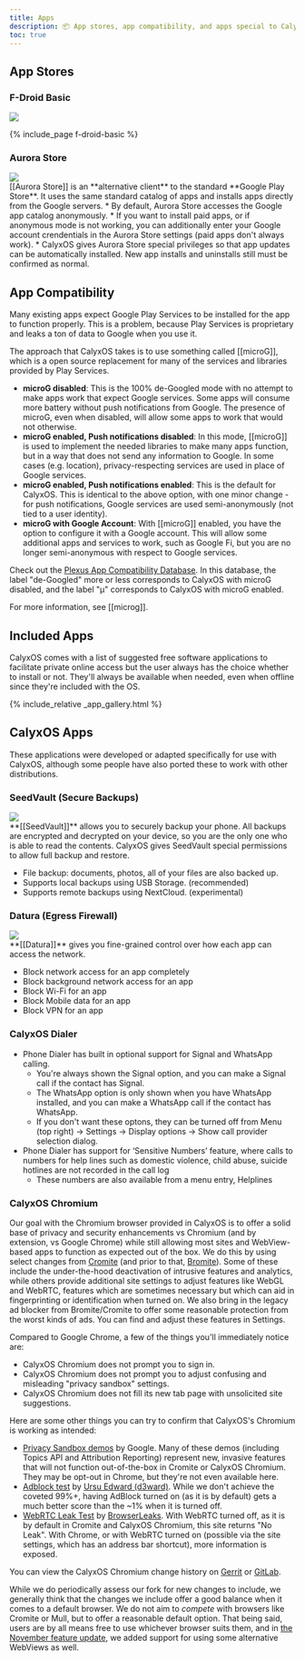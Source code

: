 ```yaml
---
title: Apps
description: 📦 App stores, app compatibility, and apps special to CalyxOS
toc: true
---
```


## App Stores

### F-Droid Basic

<div class="feature small-img">
<img src="{{'/assets/images/osapps/fdroid-basic.png' | relative_url}}" />
<div>

{% include_page f-droid-basic %}

</div>
</div>

### Aurora Store

<div class="feature small-img">
<img src="{{'/assets/images/apps/com.aurora.store.png' | relative_url}}" />
<div>
[[Aurora Store]] is an **alternative client** to the standard **Google Play Store**. It uses the same standard catalog of apps and installs apps directly from the Google servers.
* By default, Aurora Store accesses the Google app catalog anonymously.
* If you want to install paid apps, or if anonymous mode is not working, you can additionally enter your Google account crendentials in the Aurora Store settings (paid apps don't always work).
* CalyxOS gives Aurora Store special privileges so that app updates can be automatically installed. New app installs and uninstalls still must be confirmed as normal.
</div>
</div>

## App Compatibility

Many existing apps expect Google Play Services to be installed for the app to function properly. This is a problem, because Play Services is proprietary and leaks a ton of data to Google when you use it.

The approach that CalyxOS takes is to use something called [[microG]], which is a open source replacement for many of the services and libraries provided by Play Services.

* **microG disabled**: This is the 100% de-Googled mode with no attempt to make apps work that expect Google services. Some apps will consume more battery without push notifications from Google. The presence of microG, even when disabled, will allow some apps to work that would not otherwise.
* **microG enabled, Push notifications disabled**: In this mode, [[microG]] is used to implement the needed libraries to make many apps function, but in a way that does not send any information to Google. In some cases (e.g. location), privacy-respecting services are used in place of Google services.
* **microG enabled, Push notifications enabled**: This is the default for CalyxOS. This is identical to the above option, with one minor change - for push notifications, Google services are used semi-anonymously (not tied to a user identity).
* **microG with Google Account**: With [[microG]] enabled, you have the option to configure it with a Google account. This will allow some additional apps and services to work, such as Google Fi, but you are no longer semi-anonymous with respect to Google services.

Check out the [Plexus App Compatibility Database](https://plexus.techlore.tech/). In this database, the label "de-Googled" more or less corresponds to CalyxOS with microG disabled, and the label "μ" corresponds to CalyxOS with microG enabled.

For more information, see [[microg]].

## Included Apps

CalyxOS comes with a list of suggested free software applications to facilitate private online access but the user always has the choice whether to install or not. They'll always be available when needed, even when offline since they're included with the OS.

{% include_relative _app_gallery.html %}

## CalyxOS Apps

These applications were developed or adapted specifically for use with CalyxOS, although some people have also ported these to work with other distributions.

### SeedVault (Secure Backups)

<div class="feature small-img">
<img src="{{'/assets/images/osapps/seedvault.png' | relative_url}}" />
<div>
**[[SeedVault]]** allows you to securely backup your phone. All backups are encrypted and decrypted on your device, so you are the only one who is able to read the contents. CalyxOS gives SeedVault special permissions to allow full backup and restore.

* File backup: documents, photos, all of your files are also backed up.
* Supports local backups using USB Storage. (recommended)
* Supports remote backups using NextCloud. (experimental)
</div>
</div>

### Datura (Egress Firewall)

<div class="feature small-img">
<img src="{{'/assets/images/osapps/datura.png' | relative_url}}" />
<div>
**[[Datura]]** gives you fine-grained control over how each app can access the network.

* Block network access for an app completely
* Block background network access for an app
* Block Wi-Fi for an app
* Block Mobile data for an app
* Block VPN for an app
</div>
</div>


### CalyxOS Dialer

* Phone Dialer has built in optional support for Signal and WhatsApp calling.
  * You're always shown the Signal option, and you can make a Signal call if the contact has Signal.
  * The WhatsApp option is only shown when you have WhatsApp installed, and you can make a WhatsApp call if the contact has WhatsApp.
  * If you don't want these optons, they can be turned off from Menu (top right) -> Settings -> Display options -> Show call provider selection dialog.
* Phone Dialer has support for ‘Sensitive Numbers’ feature, where calls to numbers for help lines such as domestic violence, child abuse, suicide hotlines are not recorded in the call log
  * These numbers are also available from a menu entry, Helplines

### CalyxOS Chromium

Our goal with the Chromium browser provided in CalyxOS is to offer a solid base of privacy and security enhancements vs Chromium (and by extension, vs Google Chrome) while still allowing most sites and WebView-based apps to function as expected out of the box. We do this by using select changes from [Cromite](https://github.com/uazo/cromite) (and prior to that, [Bromite](https://github.com/bromite/bromite)). Some of these include the under-the-hood deactivation of intrusive features and analytics, while others provide additional site settings to adjust features like WebGL and WebRTC, features which are sometimes necessary but which can aid in fingerprinting or identification when turned on. We also bring in the legacy ad blocker from Bromite/Cromite to offer some reasonable protection from the worst kinds of ads. You can find and adjust these features in Settings.

Compared to Google Chrome, a few of the things you'll immediately notice are:
* CalyxOS Chromium does not prompt you to sign in.
* CalyxOS Chromium does not prompt you to adjust confusing and misleading "privacy sandbox" settings.
* CalyxOS Chromium does not fill its new tab page with unsolicited site suggestions.

Here are some other things you can try to confirm that CalyxOS's Chromium is working as intended:

* [Privacy Sandbox demos](https://developers.google.com/privacy-sandbox/resources/demos) by Google. Many of these demos (including Topics API and Attribution Reporting) represent new, invasive features that will not function out-of-the-box in Cromite or CalyxOS Chromium. They may be opt-out in Chrome, but they're not even available here.
* [Adblock test](https://d3ward.github.io/toolz/adblock.html) by [Ursu Edward (d3ward)](https://d3ward.github.io/). While we don't achieve the coveted 99%+, having AdBlock turned on (as it is by default) gets a much better score than the \~1% when it is turned off.
* [WebRTC Leak Test](https://browserleaks.com/webrtc) by [BrowserLeaks](https://browserleaks.com). With WebRTC turned off, as it is by default in Cromite and CalyxOS Chromium, this site returns "No Leak". With Chrome, or with WebRTC turned on (possible via the site settings, which has an address bar shortcut), more information is exposed.

You can view the CalyxOS Chromium change history on [Gerrit](https://review.calyxos.org/q/project:CalyxOS/platform_external_calyx_chromium) or [GitLab](https://gitlab.com/CalyxOS/platform_external_calyx_chromium/-/commits/android14/?ref_type=heads).

While we do periodically assess our fork for new changes to include, we generally think that the changes we include offer a good balance when it comes to a default browser. We do not aim to *compete* with browsers like Cromite or Mull, but to offer a reasonable default option. That being said, users are by all means free to use whichever browser suits them, and in [the November feature update](https://calyxos.org/news/2023/11/30/november-feature-update/), we added support for using some alternative WebViews as well.
